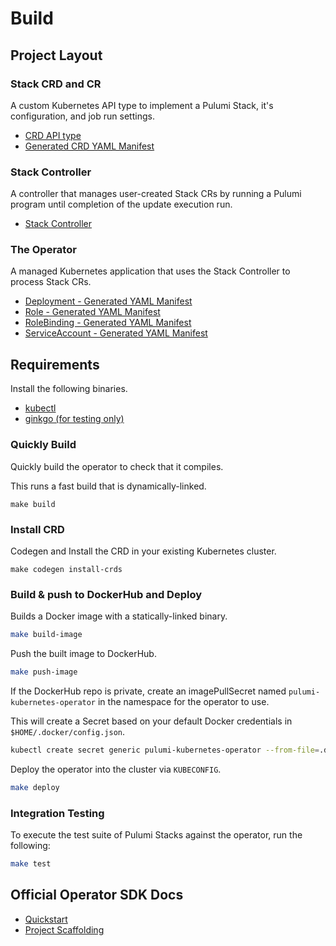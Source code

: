 # Build

## Project Layout

### Stack CRD and CR

A custom Kubernetes API type to implement a Pulumi Stack, it's configuration,
and job run settings.

- [CRD API type](../pkg/apis/pulumi/v1alpha1/stack_types.go)
- [Generated CRD YAML Manifest](../deploy/crds/pulumi.com_stacks.yaml)

### Stack Controller

A controller that manages user-created Stack CRs by running a Pulumi program until
completion of the update execution run.

- [Stack Controller](./pkg/controller/stack/stack_controller.go)

### The Operator

A managed Kubernetes application that uses the Stack Controller to process
Stack CRs.

- [Deployment - Generated YAML Manifest](./deploy/yaml/operator.yaml)
- [Role - Generated YAML Manifest](./deploy/yaml/role.yaml)
- [RoleBinding - Generated YAML Manifest](./deploy/yaml/role_binding.yaml)
- [ServiceAccount - Generated YAML Manifest](./deploy/yaml/service_account.yaml)

## Requirements

Install the following binaries.

- [kubectl](https://kubernetes.io/docs/tasks/tools/install-kubectl/#install-kubectl)
- [ginkgo (for testing only)](https://onsi.github.io/ginkgo/)

### Quickly Build

Quickly build the operator to check that it compiles.

This runs a fast build that is dynamically-linked.

```
make build
```

### Install CRD

Codegen and Install the CRD in your existing Kubernetes cluster.

```
make codegen install-crds
```

### Build & push to DockerHub and Deploy

Builds a Docker image with a statically-linked binary.

```bash
make build-image
```

Push the built image to DockerHub.

```bash
make push-image
```

If the DockerHub repo is private, create an imagePullSecret named
`pulumi-kubernetes-operator` in the namespace for the operator to use.

This will create a Secret based on your default Docker credentials in `$HOME/.docker/config.json`.

```bash
kubectl create secret generic pulumi-kubernetes-operator --from-file=.dockerconfigjson=$HOME/.docker/config.json --type=kubernetes.io/dockerconfigjson
```

Deploy the operator into the cluster via `KUBECONFIG`.

```bash
make deploy
```

### Integration Testing

To execute the test suite of Pulumi Stacks against the operator, run the following:

```bash
make test
```

## Official Operator SDK Docs

- [Quickstart](https://sdk.operatorframework.io/docs/golang/quickstart/)
- [Project Scaffolding](https://sdk.operatorframework.io/docs/golang/references/project-layout/)
